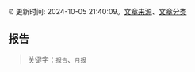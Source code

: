:alarm_clock: 更新时间: 2024-10-05 21:40:09。[文章来源](/README.md)、[文章分类](/TAGS.md)

## 报告


> 关键字：`报告`、`月报`



